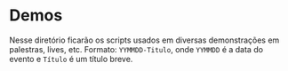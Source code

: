 # Demos 

Nesse diretório ficarão os scripts usados em diversas demonstrações em palestras, lives, etc.
Formato: `YYMMDD-Titulo`, onde `YYMMDD` é a data do evento e `Título` é um título breve.

